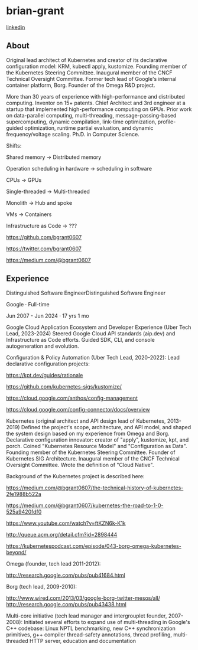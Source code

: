 # brian-grant
[linkedin](https://www.linkedin.com/in/bgrant0607/)

## About
Original lead architect of Kubernetes and creator of its declarative configuration model: KRM, kubectl apply, kustomize. Founding member of the Kubernetes Steering Committee. Inaugural member of the CNCF Technical Oversight Committee. Former tech lead of Google's internal container platform, Borg. Founder of the Omega R&D project.

More than 30 years of experience with high-performance and distributed computing. Inventor on 15+ patents. Chief Architect and 3rd engineer at a startup that implemented high-performance computing on GPUs. Prior work on data-parallel computing, multi-threading, message-passing-based supercomputing, dynamic compilation, link-time optimization, profile-guided optimization, runtime partial evaluation, and dynamic frequency/voltage scaling. Ph.D. in Computer Science. 

Shifts:

Shared memory -> Distributed memory

Operation scheduling in hardware -> scheduling in software

CPUs -> GPUs

Single-threaded -> Multi-threaded

Monolith -> Hub and spoke

VMs -> Containers

Infrastructure as Code -> ???

https://github.com/bgrant0607

https://twitter.com/bgrant0607

https://medium.com/@bgrant0607

## Experience
Distinguished Software EngineerDistinguished Software Engineer

Google · Full-time

Jun 2007 - Jun 2024 · 17 yrs 1 mo

Google Cloud Application Ecosystem and Developer Experience (Uber Tech Lead, 2023-2024)
Steered Google Cloud API standards (aip.dev) and Infrastructure as Code efforts. Guided SDK, CLI, and console autogeneration and evolution.

Configuration & Policy Automation (Uber Tech Lead, 2020-2022):
Lead declarative configuration projects:

https://kpt.dev/guides/rationale

https://github.com/kubernetes-sigs/kustomize/

https://cloud.google.com/anthos/config-management

https://cloud.google.com/config-connector/docs/overview


Kubernetes (original architect and API design lead of Kubernetes, 2013-2019)
Defined the project's scope, architecture, and API model, and shaped the system design based on my experience from Omega and Borg. Declarative configuration innovator: creator of "apply", kustomize, kpt, and porch. Coined "Kubernetes Resource Model" and "Configuration as Data". Founding member of the Kubernetes Steering Committee. Founder of Kubernetes SIG Architecture. Inaugural member of the CNCF Technical Oversight Committee. Wrote the definition of "Cloud Native".

Background of the Kubernetes project is described here:

https://medium.com/@bgrant0607/the-technical-history-of-kubernetes-2fe1988b522a

https://medium.com/@bgrant0607/kubernetes-the-road-to-1-0-525a9420fdf0

https://www.youtube.com/watch?v=ftKZN6k-K1k

http://queue.acm.org/detail.cfm?id=2898444

https://kubernetespodcast.com/episode/043-borg-omega-kubernetes-beyond/

Omega (founder, tech lead 2011-2012): 

http://research.google.com/pubs/pub41684.html

Borg (tech lead, 2009-2010): 

http://www.wired.com/2013/03/google-borg-twitter-mesos/all/ http://research.google.com/pubs/pub43438.html

Multi-core initiative (tech lead manager and intergrouplet founder, 2007-2008):
Initiated several efforts to expand use of multi-threading in Google's C++ codebase: Linux NPTL benchmarking, new C++ synchronization primitives, g++ compiler thread-safety annotations, thread profiling, multi-threaded HTTP server, education and documentation
